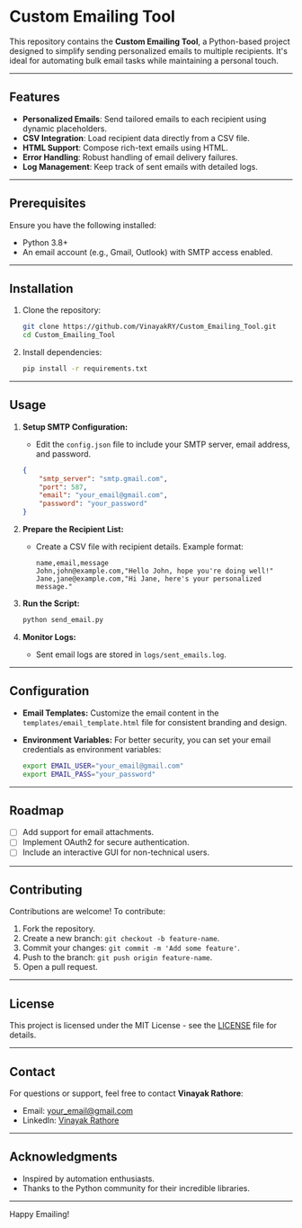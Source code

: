 # Custom Emailing Tool

This repository contains the **Custom Emailing Tool**, a Python-based project designed to simplify sending personalized emails to multiple recipients. It's ideal for automating bulk email tasks while maintaining a personal touch.

---

## Features
- **Personalized Emails**: Send tailored emails to each recipient using dynamic placeholders.
- **CSV Integration**: Load recipient data directly from a CSV file.
- **HTML Support**: Compose rich-text emails using HTML.
- **Error Handling**: Robust handling of email delivery failures.
- **Log Management**: Keep track of sent emails with detailed logs.

---

## Prerequisites
Ensure you have the following installed:
- Python 3.8+
- An email account (e.g., Gmail, Outlook) with SMTP access enabled.

---

## Installation

1. Clone the repository:
   ```bash
   git clone https://github.com/VinayakRY/Custom_Emailing_Tool.git
   cd Custom_Emailing_Tool
   ```

2. Install dependencies:
   ```bash
   pip install -r requirements.txt
   ```

---

## Usage

1. **Setup SMTP Configuration:**
   - Edit the `config.json` file to include your SMTP server, email address, and password.
   ```json
   {
       "smtp_server": "smtp.gmail.com",
       "port": 587,
       "email": "your_email@gmail.com",
       "password": "your_password"
   }
   ```

2. **Prepare the Recipient List:**
   - Create a CSV file with recipient details. Example format:
     ```csv
     name,email,message
     John,john@example.com,"Hello John, hope you're doing well!"
     Jane,jane@example.com,"Hi Jane, here's your personalized message."
     ```

3. **Run the Script:**
   ```bash
   python send_email.py
   ```

4. **Monitor Logs:**
   - Sent email logs are stored in `logs/sent_emails.log`.

---

## Configuration

- **Email Templates:**
  Customize the email content in the `templates/email_template.html` file for consistent branding and design.

- **Environment Variables:**
  For better security, you can set your email credentials as environment variables:
  ```bash
  export EMAIL_USER="your_email@gmail.com"
  export EMAIL_PASS="your_password"
  ```

---

## Roadmap
- [ ] Add support for email attachments.
- [ ] Implement OAuth2 for secure authentication.
- [ ] Include an interactive GUI for non-technical users.

---

## Contributing
Contributions are welcome! To contribute:
1. Fork the repository.
2. Create a new branch: `git checkout -b feature-name`.
3. Commit your changes: `git commit -m 'Add some feature'`.
4. Push to the branch: `git push origin feature-name`.
5. Open a pull request.

---

## License
This project is licensed under the MIT License - see the [LICENSE](LICENSE) file for details.

---

## Contact
For questions or support, feel free to contact **Vinayak Rathore**:
- Email: [your_email@gmail.com](mailto:your_email@gmail.com)
- LinkedIn: [Vinayak Rathore](https://www.linkedin.com/in/vinayak-rathore)

---

## Acknowledgments
- Inspired by automation enthusiasts.
- Thanks to the Python community for their incredible libraries.

---

Happy Emailing!
